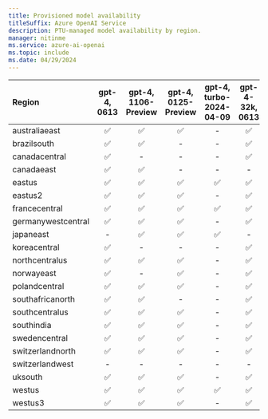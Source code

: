 ```yaml
---
title: Provisioned model availability
titleSuffix: Azure OpenAI Service
description: PTU-managed model availability by region.
manager: nitinme
ms.service: azure-ai-openai
ms.topic: include
ms.date: 04/29/2024
---
```


| **Region**     | **gpt-4**, **0613**   | **gpt-4**, **1106-Preview**   | **gpt-4**, **0125-Preview**  | **gpt-4**, **turbo-2024-04-09** | **gpt-4-32k**, **0613**   | **gpt-35-turbo**, **1106**   | **gpt-35-turbo**, **0125**   |
|:-------------------|:-------------------:|:---------------------------:|:---------------------------:|:-----------------------:|:-----------------------:|:--------------------------:|:--------------------------:|
| australiaeast      | ✅                | ✅                        | ✅                            | -                          | ✅                      | ✅                       | ✅                       |
| brazilsouth        | ✅                | ✅                        | -                             | -                           | ✅                       | ✅                       | -                      |
| canadacentral      | ✅                | -                         | -                              | -                          | ✅                       | -                      | ✅                       |
| canadaeast         | ✅                | ✅                        | -                              | -                         | -                         | ✅                       | -                      |
| eastus             | ✅                | ✅                        | ✅                             | ✅                          | ✅                       | ✅                       | ✅                       |
| eastus2            | ✅                | ✅                        | ✅                             | -                          | ✅                       | ✅                       | ✅                       |
| francecentral      | ✅                | ✅                        | ✅                             | ✅                            | ✅                       | -                      | ✅                       |
| germanywestcentral | ✅                | ✅                        | ✅                             | -                            | ✅                       | ✅                       | -                      |
| japaneast          | -                 | ✅                        | ✅                             | ✅                             | -                         | -                      | ✅                       |
| koreacentral       | ✅                | -                         | -                               | -                            | ✅                       | ✅                       | -                      |
| northcentralus     | ✅                | ✅                        | ✅                             | -                            | ✅                       | ✅                       | ✅                       |
| norwayeast         | ✅                | -                         | ✅                              | -                           | ✅                        | -                      | -                      |
| polandcentral      | ✅                | ✅                        | ✅                              | -                           | ✅                       | ✅                       | ✅                       |
| southafricanorth   | ✅                | ✅                        | -                                | -                           | ✅                       | ✅                       | -                      |
| southcentralus     | ✅                | ✅                        | ✅                              | -                         | ✅                       | ✅                       | ✅                       |
| southindia         | ✅                | ✅                        | ✅                              | -                          | ✅                       | ✅                       | ✅                       |
| swedencentral      | ✅                | ✅                        | ✅                              | -                          | ✅                       | ✅                       | ✅                       |
| switzerlandnorth   | ✅                | ✅                        | ✅                              | -                          | ✅                       | ✅                       | ✅                       |
| switzerlandwest    | -                 | -                          | -                               | -                          | -                         | -                      | ✅                       |
| uksouth            | ✅                | ✅                        | ✅                              | -                          | ✅                       | ✅                       | ✅                       |
| westus             | ✅                | ✅                        | ✅                              | ✅                             | ✅                       | ✅                       | ✅                       |
| westus3            | ✅                | ✅                        | ✅                              | -                           | ✅                       | ✅                       | ✅                       |